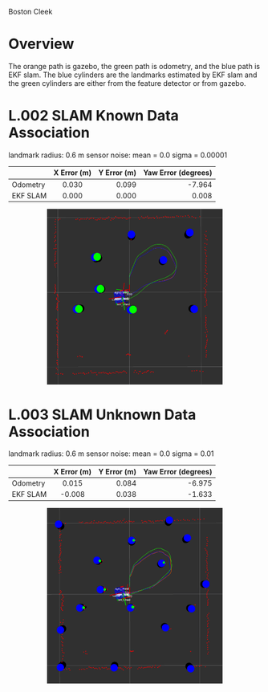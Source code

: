 Boston Cleek

# Overview
The orange path is gazebo, the green path is odometry, and the blue path is EKF slam. The blue cylinders are the landmarks estimated by EKF slam and the green cylinders are either from the feature detector or from gazebo.

# L.002 SLAM Known Data Association


landmark radius: 0.6 m
sensor noise: mean = 0.0 sigma = 0.00001

|          |      X Error (m)      |  Y Error (m) |  Yaw Error  (degrees) |
|----------|:-----------------:|---------:|-----------:|
|  Odometry  |  0.030     |   0.099    |     -7.964      |
| EKF SLAM   |     0.000      |   0.000    |     0.008       |

<p align="center">
  <img src="nuslam/media/ekf_known.png" width="350" height="350"/>
</p>


# L.003 SLAM Unknown Data Association

landmark radius: 0.6 m
sensor noise: mean = 0.0 sigma = 0.01

|          |      X Error (m)      |  Y Error (m) |  Yaw Error  (degrees) |
|----------|:-----------------:|---------:|-----------:|
|  Odometry  |  0.015     |   0.084   |     -6.975      |
| EKF SLAM   |     -0.008      |   0.038    |     -1.633      |


<p align="center">
  <img src="nuslam/media/ekf_unknown.png" width="350" height="350"/>
</p>
